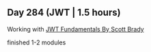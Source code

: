 ## Day 284 (JWT | 1.5 hours)

Working with [JWT Fundamentals By Scott Brady](https://www.pluralsight.com/courses/jwt-fundamentals)

finished 1-2 modules

